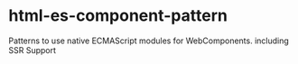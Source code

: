 # html-es-component-pattern
Patterns to use native ECMAScript modules for WebComponents. including SSR Support
